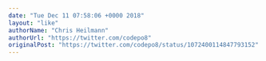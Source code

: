 ```yaml
---
date: "Tue Dec 11 07:58:06 +0000 2018"
layout: "like"
authorName: "Chris Heilmann"
authorUrl: "https://twitter.com/codepo8"
originalPost: "https://twitter.com/codepo8/status/1072400114847793152"
---
```

